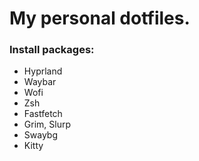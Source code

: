 # My personal dotfiles.

### Install packages:
- Hyprland
- Waybar
- Wofi
- Zsh
- Fastfetch
- Grim, Slurp
- Swaybg
- Kitty